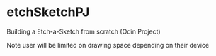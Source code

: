 # etchSketchPJ

Building a Etch-a-Sketch from scratch (Odin Project)

Note user will be limited on drawing space depending on their device